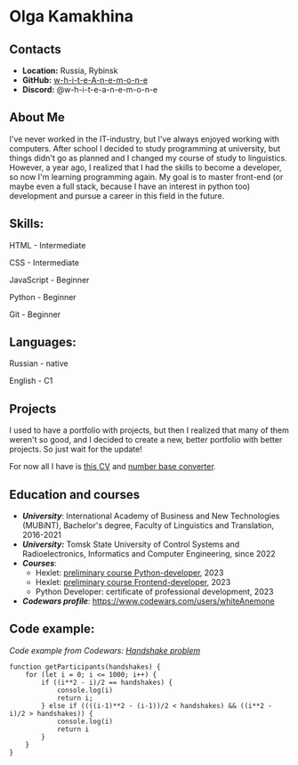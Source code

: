 # Olga Kamakhina

## Contacts
* **Location:** Russia, Rybinsk
* **GitHub:** [w-h-i-t-e-A-n-e-m-o-n-e](https://github.com/w-h-i-t-e-A-n-e-m-o-n-e)
* **Discord:** @w-h-i-t-e-a-n-e-m-o-n-e

## About Me
I've never worked in the IT-industry, but I've always enjoyed working with computers. After school I decided to study programming at university, but things didn't go as planned and I changed my course of study to linguistics. However, a year ago, I realized that I had the skills to become a developer, so now I'm learning programming again. My goal is to master front-end (or maybe even a full stack, because I have an interest in python too) development and pursue a career in this field in the future.


## Skills:
HTML - Intermediate

CSS - Intermediate

JavaScript - Beginner

Python - Beginner

Git - Beginner

## Languages:
Russian - native

English - C1

## Projects
I used to have a portfolio with projects, but then I realized that many of them weren't so good, and I decided to create a new, better portfolio with better projects. So just wait for the update!

For now all I have is [this CV](https://github.com/w-h-i-t-e-A-n-e-m-o-n-e/rsschool-cv) and [number base converter](https://github.com/w-h-i-t-e-A-n-e-m-o-n-e/number_base_converter).

## Education and courses
* ***University***: International Academy of Business and New Technologies (MUBiNT), Bachelor's degree, Faculty of Linguistics and Translation, 2016-2021
* ***University:*** Tomsk State University of Control Systems and Radioelectronics, Informatics and Computer Engineering, since 2022
* ***Courses***:
    * Hexlet: [preliminary course Python-developer](https://pre.hexlet.io/python), 2023
    * Hexlet: [preliminary course Frontend-developer](https://pre.hexlet.io/frontend), 2023
    * Python Developer: certificate of professional development, 2023
* ***Codewars profile***: https://www.codewars.com/users/whiteAnemone

## Code example:
*Code example from Codewars: [Handshake problem](https://www.codewars.com/kata/5574835e3e404a0bed00001b)*
```
function getParticipants(handshakes) {
    for (let i = 0; i <= 1000; i++) {
        if ((i**2 - i)/2 == handshakes) {
            console.log(i)
            return i;
        } else if ((((i-1)**2 - (i-1))/2 < handshakes) && ((i**2 - i)/2 > handshakes)) {
            console.log(i)
            return i
        }
    }
}
```
